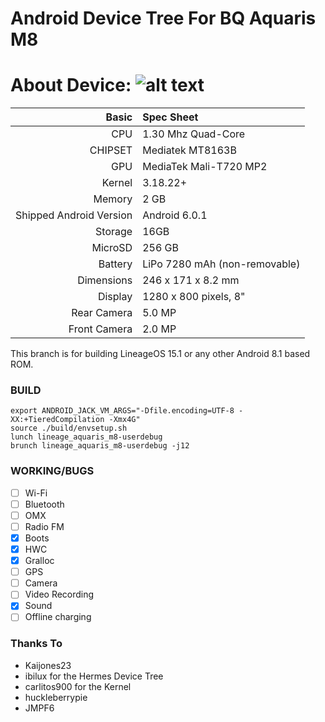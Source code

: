 Android Device Tree For BQ Aquaris M8
=================================================
About Device:
![alt text](http://i1.wp.com/www.blogtecnologia.es/wp-content/uploads/2017/02/bq.jpg)
=====================================
Basic   | Spec Sheet
-------:|:-------------------------
CPU     | 1.30 Mhz Quad-Core 
CHIPSET | Mediatek MT8163B
GPU     | MediaTek Mali-T720 MP2
Kernel  | 3.18.22+
Memory  | 2 GB
Shipped Android Version | Android 6.0.1
Storage | 16GB
MicroSD | 256 GB
Battery | LiPo 7280 mAh (non-removable)
Dimensions | 246 x 171 x 8.2 mm
Display | 1280 x 800 pixels, 8"
Rear Camera  | 5.0 MP
Front Camera | 2.0 MP

This branch is for building LineageOS 15.1 or any other Android 8.1 based ROM.

### BUILD ###
```
export ANDROID_JACK_VM_ARGS="-Dfile.encoding=UTF-8 -XX:+TieredCompilation -Xmx4G"
source ./build/envsetup.sh
lunch lineage_aquaris_m8-userdebug
brunch lineage_aquaris_m8-userdebug -j12
```

### WORKING/BUGS ###
- [ ] Wi-Fi
- [ ] Bluetooth
- [ ] OMX
- [ ] Radio FM
- [x] Boots
- [x] HWC
- [x] Gralloc
- [ ] GPS
- [ ] Camera
- [ ] Video Recording
- [x] Sound
- [ ] Offline charging

### Thanks To ###
- Kaijones23
- ibilux for the Hermes Device Tree
- carlitos900 for the Kernel
- huckleberrypie
- JMPF6
